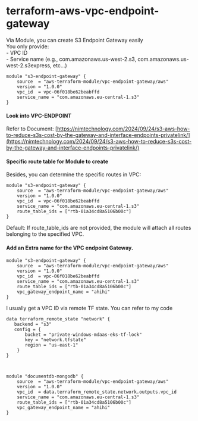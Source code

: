 # terraform-aws-vpc-endpoint-gateway

Via Module, you can create S3 Endpoint Gateway easily  
You only provide:  
\- VPC ID  
\- Service name (e.g., com.amazonaws.us-west-2.s3, com.amazonaws.us-west-2.s3express, etc…)

```hcl
module "s3-endpoint-gateway" {
    source  = "aws-terraform-module/vpc-endpoint-gateway/aws"
    version = "1.0.0"
    vpc_id  = vpc-06f018be62beabffd
    service_name = "com.amazonaws.eu-central-1.s3"
}
```

#### Look into VPC-ENDPOINT

Refer to Document: [https://nimtechnology.com/2024/09/24/s3-aws-how-to-reduce-s3s-cost-by-the-gateway-and-interface-endpoints-privatelink/](https://nimtechnology.com/2024/09/24/s3-aws-how-to-reduce-s3s-cost-by-the-gateway-and-interface-endpoints-privatelink/)

#### Specific route table for Module to create 

Besides, you can determine the specific routes in VPC:

```hcl
module "s3-endpoint-gateway" {
    source  = "aws-terraform-module/vpc-endpoint-gateway/aws"
    version = "1.0.0"
    vpc_id  = vpc-06f018be62beabffd
    service_name = "com.amazonaws.eu-central-1.s3"
    route_table_ids = ["rtb-01a34cd8a5106b00c"]
}
```

Default: If route\_table\_ids are not provided, the module will attach all routes belonging to the specified VPC.

#### Add an Extra name for the VPC endpoint Gateway.

```hcl
module "s3-endpoint-gateway" {
    source  = "aws-terraform-module/vpc-endpoint-gateway/aws"
    version = "1.0.0"
    vpc_id  = vpc-06f018be62beabffd
    service_name = "com.amazonaws.eu-central-1.s3"
    route_table_ids = ["rtb-01a34cd8a5106b00c"]
    vpc_gateway_endpoint_name = "ahihi"
}
```

I usually get a VPC ID via remote TF state. You can refer to my code

```hcl
data terraform_remote_state "network" {
   backend = "s3"
   config = {
       bucket = "private-windows-mdaas-eks-tf-lock"
       key = "network.tfstate"
       region = "us-east-1"
    }
}

 

module "documentdb-mongodb" {
    source  = "aws-terraform-module/vpc-endpoint-gateway/aws"
    version = "1.0.0"
    vpc_id  = data.terraform_remote_state.network.outputs.vpc_id
    service_name = "com.amazonaws.eu-central-1.s3"
    route_table_ids = ["rtb-01a34cd8a5106b00c"]
    vpc_gateway_endpoint_name = "ahihi"
}
```
